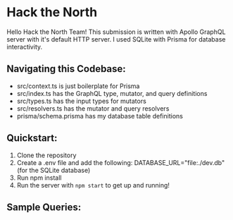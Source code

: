 # Hack the North

Hello Hack the North Team! This submission is written with Apollo GraphQL server with it's default HTTP server. I used SQLite with Prisma for database
interactivity. 

## Navigating this Codebase:
- src/context.ts is just boilerplate for Prisma
- src/index.ts has the GraphQL type, mutator, and query definitions
- src/types.ts has the input types for mutators
- src/resolvers.ts has the mutator and query resolvers
- prisma/schema.prisma has my database table definitions


## Quickstart: 

1. Clone the repository
2. Create a .env file and add the following: DATABASE_URL="file:./dev.db" (for the SQLite database)
3. Run npm install
4. Run the server with ```npm start``` to get up and running!

## Sample Queries: 


